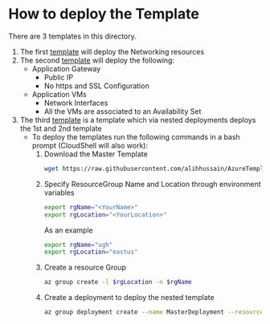 # How to deploy the Template

There are 3 templates in this directory.
1. The first [template](https://github.com/alihhussain/AzureTemplates/blob/master/osp-engagement/UGH/Networking/v2networkingAzureDeploy.json) will deploy the Networking resources
2. The second [template](https://github.com/alihhussain/AzureTemplates/blob/master/osp-engagement/UGH/VMs/v2vmsazuredeploy.json) will deploy the following:
    * Application Gateway 
        * Public IP
        * No https and SSL Configuration
    * Application VMs
        * Network Interfaces
        * All the VMs are associated to an Availability Set
3. The third [template](https://github.com/alihhussain/AzureTemplates/blob/master/osp-engagement/UGH/v2azuredeploytogether.json) is a template which via nested deployments deploys the 1st and 2nd template
    * To deploy the templates run the following commands in a bash prompt (CloudShell will also work):
        1. Download the Master Template
            ```bash
            wget https://raw.githubusercontent.com/alihhussain/AzureTemplates/master/osp-engagement/UGH/v2azuredeploytogether.json
            ```
        2. Specify ResourceGroup Name and Location through environment variables  
            ```bash
            export rgName="<YourName>"
            export rgLocation="<YourLocation>"
            ```
            As an example
            ```bash
            export rgName="ugh"
            export rgLocation="eastus"
            ```
        2. Create a resource Group
            ```bash
            az group create -l $rgLocation -n $rgName
            ```
        3. Create a deployment to deploy the nested template
            ```bash
            az group deployment create --name MasterDeployment --resource-group $rgName --template-file ./v2azuredeploytogether.json --no-wait
            ```


